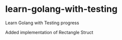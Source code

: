 # learn-golang-with-testing
Learn Golang with Testing progress

Added implementation of Rectangle Struct